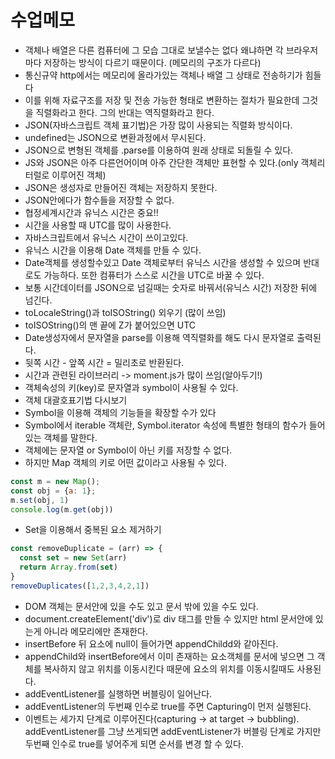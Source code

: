 # 수업메모
* 객체나 배열은 다른 컴퓨터에 그 모습 그대로 보낼수는 없다 왜냐하면 각 브라우저마다 저장하는 방식이 다르기 때문이다. (메모리의 구조가 다르다)
* 통신규약 http에서는 메모리에 올라가있는 객체나 배열 그 상태로 전송하기가 힘들다
* 이를 위해 자료구조를 저장 및 전송 가능한 형태로 변환하는 절차가 필요한데 그것을 직렬화라고 한다. 그의 반대는 역직렬화라고 한다.
* JSON(자바스크립트 객체 표기법)은 가장 많이 사용되는 직렬화 방식이다.
* undefined는 JSON으로 변환과정에서 무시된다.
* JSON으로 변형된 객체를 .parse를 이용하여 원래 상태로 되돌릴 수 있다. 
* JS와 JSON은 아주 다른언어이며 아주 간단한 객체만 표현할 수 있다.(only 객체리터럴로 이루어진 객체)
* JSON은 생성자로 만들어진 객체는 저장하지 못한다.
* JSON안에다가 함수들을 저장할 수 없다.
* 협정세계시간과 유닉스 시간은 중요!!
* 시간을 사용할 때 UTC를 많이 사용한다.
* 자바스크립트에서 유닉스 시간이 쓰이고있다.
* 유닉스 시간을 이용해 Date 객체를 만들 수 있다. 
* Date객체를 생성할수있고 Date 객체로부터 유닉스 시간을 생성할 수 있으며 반대로도 가능하다. 또한 컴퓨터가 스스로 시간을 UTC로 바꿀 수 있다.
* 보통 시간데이터를 JSON으로 넘길때는 숫자로 바꿔서(유닉스 시간) 저장한 뒤에 넘긴다.
* toLocaleString()과 toISOString() 외우기 (많이 쓰임)
* toISOString()의 맨 끝에 Z가 붙어있으면 UTC
* Date생성자에서 문자열을 parse를 이용해 역직렬화를 해도 다시 문자열로 출력된다.
* 뒷쪽 시간 - 앞쪽 시간 = 밀리초로 반환된다.
* 시간과 관련된 라이브러리 -> moment.js가 많이 쓰임(알아두기!)
* 객체속성의 키(key)로 문자열과 symbol이 사용될 수 있다.
* 객체 대괄호표기법 다시보기 
* Symbol을 이용해 객체의 기능들을 확장할 수가 있다
* Symbol에서 iterable 객체란, Symbol.iterator 속성에 특별한 형태의 함수가 들어있는 객체를 말한다.
* 객체에는 문자열 or Symbol이 아닌 키를 저장할 수 없다.
* 하지만 Map 객체의 키로 어떤 값이라고 사용될 수 있다.
```js
const m = new Map();
const obj = {a: 1};
m.set(obj, 1)
console.log(m.get(obj))
```
* Set을 이용해서 중복된 요소 제거하기
```js
const removeDuplicate = (arr) => {
  const set = new Set(arr)
  return Array.from(set)
}
removeDuplicates([1,2,3,4,2,1])
```
* DOM 객체는 문서안에 있을 수도 있고 문서 밖에 있을 수도 있다.
* document.createElement('div')로 div 태그를 만들 수 있지만 html 문서안에 있는게 아니라 메모리에만 존재한다.
* insertBefore 뒤 요소에 null이 들어가면 appendChildd와 같아진다.
* appendChild와 insertBefore에서 이미 존재하는 요소객체를 문서에 넣으면 그 객체를 복사하지 않고 위치를 이동시킨다 때문에 요소의 위치를 이동시킬때도 사용된다.
* addEventListener를 실행하면 버블링이 일어난다.
* addEventListener의 두번째 인수로 true를 주면 Capturing이 먼저 실행된다.
* 이벤트는 세가지 단계로 이루어진다(capturing -> at target -> bubbling). addEventListener를 그냥 쓰게되면 addEventListener가 버블링 단계로 가지만 두번째 인수로 true를 넣어주게 되면 순서를 변경 할 수 있다. 